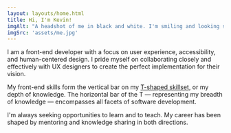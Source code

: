 ```yaml
---
layout: layouts/home.html
title: Hi, I'm Kevin!
imgAlt: "A headshot of me in black and white. I'm smiling and looking slightly up."
imgSrc: 'assets/me.jpg'
---
```


I am a front-end developer with a focus on user experience, accessibility, and human-centered design. I pride myself on collaborating closely and effectively with UX designers to create the perfect implementation for their vision.

My front-end skills form the vertical bar on my [T-shaped skillset](https://en.wikipedia.org/wiki/T-shaped_skills), or my depth of knowledge. The horizontal bar of the T &mdash; representing my breadth of knowledge &mdash; encompasses all facets of software development.

I'm always seeking opportunities to learn and to teach. My career has been shaped by mentoring and knowledge sharing in both directions.
